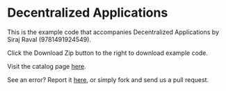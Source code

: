 Decentralized Applications
==========

This is the example code that accompanies Decentralized Applications by Siraj Raval (9781491924549). 

Click the Download Zip button to the right to download example code.

Visit the catalog page [here](http://shop.oreilly.com/product/0636920039334.do).

See an error? Report it [here](http://oreilly.com/catalog/errata.csp?isbn=0636920039334), or simply fork and send us a pull request.
